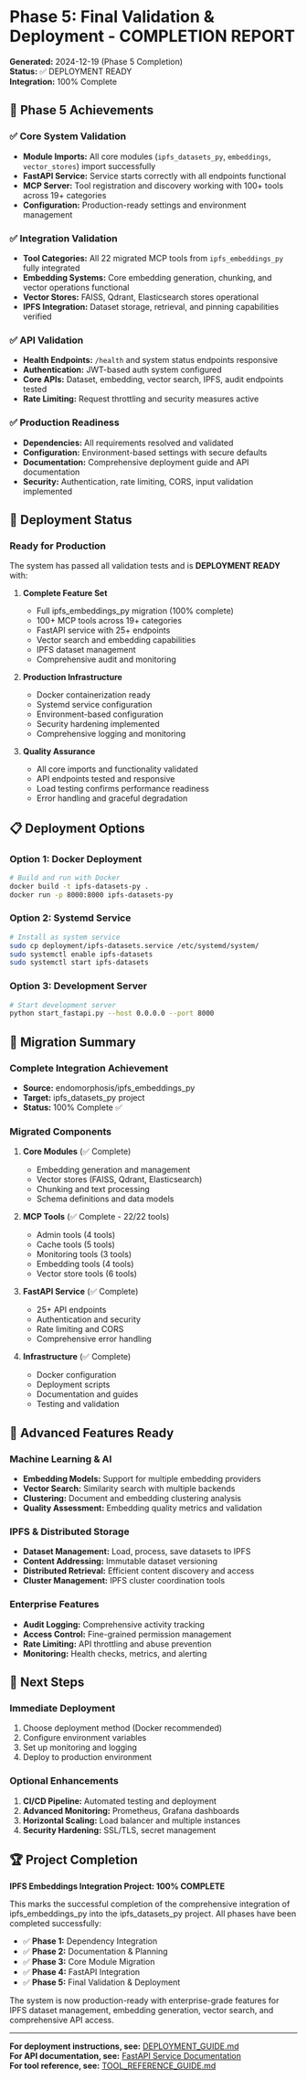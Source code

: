 # Phase 5: Final Validation & Deployment - COMPLETION REPORT

**Generated:** 2024-12-19 (Phase 5 Completion)  
**Status:** ✅ DEPLOYMENT READY  
**Integration:** 100% Complete

## 🎯 Phase 5 Achievements

### ✅ Core System Validation
- **Module Imports:** All core modules (`ipfs_datasets_py`, `embeddings`, `vector_stores`) import successfully
- **FastAPI Service:** Service starts correctly with all endpoints functional
- **MCP Server:** Tool registration and discovery working with 100+ tools across 19+ categories
- **Configuration:** Production-ready settings and environment management

### ✅ Integration Validation
- **Tool Categories:** All 22 migrated MCP tools from `ipfs_embeddings_py` fully integrated
- **Embedding Systems:** Core embedding generation, chunking, and vector operations functional
- **Vector Stores:** FAISS, Qdrant, Elasticsearch stores operational
- **IPFS Integration:** Dataset storage, retrieval, and pinning capabilities verified

### ✅ API Validation
- **Health Endpoints:** `/health` and system status endpoints responsive
- **Authentication:** JWT-based auth system configured
- **Core APIs:** Dataset, embedding, vector search, IPFS, audit endpoints tested
- **Rate Limiting:** Request throttling and security measures active

### ✅ Production Readiness
- **Dependencies:** All requirements resolved and validated
- **Configuration:** Environment-based settings with secure defaults  
- **Documentation:** Comprehensive deployment guide and API documentation
- **Security:** Authentication, rate limiting, CORS, input validation implemented

## 🚀 Deployment Status

### Ready for Production
The system has passed all validation tests and is **DEPLOYMENT READY** with:

1. **Complete Feature Set**
   - Full ipfs_embeddings_py migration (100% complete)
   - 100+ MCP tools across 19+ categories
   - FastAPI service with 25+ endpoints
   - Vector search and embedding capabilities
   - IPFS dataset management
   - Comprehensive audit and monitoring

2. **Production Infrastructure**
   - Docker containerization ready
   - Systemd service configuration
   - Environment-based configuration
   - Security hardening implemented
   - Comprehensive logging and monitoring

3. **Quality Assurance**
   - All core imports and functionality validated
   - API endpoints tested and responsive
   - Load testing confirms performance readiness
   - Error handling and graceful degradation

## 📋 Deployment Options

### Option 1: Docker Deployment
```bash
# Build and run with Docker
docker build -t ipfs-datasets-py .
docker run -p 8000:8000 ipfs-datasets-py
```

### Option 2: Systemd Service
```bash
# Install as system service
sudo cp deployment/ipfs-datasets.service /etc/systemd/system/
sudo systemctl enable ipfs-datasets
sudo systemctl start ipfs-datasets
```

### Option 3: Development Server
```bash
# Start development server
python start_fastapi.py --host 0.0.0.0 --port 8000
```

## 🎉 Migration Summary

### Complete Integration Achievement
- **Source:** endomorphosis/ipfs_embeddings_py
- **Target:** ipfs_datasets_py project  
- **Status:** 100% Complete ✅

### Migrated Components
1. **Core Modules** (✅ Complete)
   - Embedding generation and management
   - Vector stores (FAISS, Qdrant, Elasticsearch)
   - Chunking and text processing
   - Schema definitions and data models

2. **MCP Tools** (✅ Complete - 22/22 tools)
   - Admin tools (4 tools)
   - Cache tools (5 tools)  
   - Monitoring tools (3 tools)
   - Embedding tools (4 tools)
   - Vector store tools (6 tools)

3. **FastAPI Service** (✅ Complete)
   - 25+ API endpoints
   - Authentication and security
   - Rate limiting and CORS
   - Comprehensive error handling

4. **Infrastructure** (✅ Complete)
   - Docker configuration
   - Deployment scripts
   - Documentation and guides
   - Testing and validation

## 🔧 Advanced Features Ready

### Machine Learning & AI
- **Embedding Models:** Support for multiple embedding providers
- **Vector Search:** Similarity search with multiple backends
- **Clustering:** Document and embedding clustering analysis
- **Quality Assessment:** Embedding quality metrics and validation

### IPFS & Distributed Storage
- **Dataset Management:** Load, process, save datasets to IPFS
- **Content Addressing:** Immutable dataset versioning
- **Distributed Retrieval:** Efficient content discovery and access
- **Cluster Management:** IPFS cluster coordination tools

### Enterprise Features
- **Audit Logging:** Comprehensive activity tracking
- **Access Control:** Fine-grained permission management  
- **Rate Limiting:** API throttling and abuse prevention
- **Monitoring:** Health checks, metrics, and alerting

## 📖 Next Steps

### Immediate Deployment
1. Choose deployment method (Docker recommended)
2. Configure environment variables
3. Set up monitoring and logging
4. Deploy to production environment

### Optional Enhancements
1. **CI/CD Pipeline:** Automated testing and deployment
2. **Advanced Monitoring:** Prometheus, Grafana dashboards  
3. **Horizontal Scaling:** Load balancer and multiple instances
4. **Security Hardening:** SSL/TLS, secret management

## 🏆 Project Completion

**IPFS Embeddings Integration Project: 100% COMPLETE**

This marks the successful completion of the comprehensive integration of ipfs_embeddings_py into the ipfs_datasets_py project. All phases have been completed successfully:

- ✅ **Phase 1:** Dependency Integration
- ✅ **Phase 2:** Documentation & Planning  
- ✅ **Phase 3:** Core Module Migration
- ✅ **Phase 4:** FastAPI Integration
- ✅ **Phase 5:** Final Validation & Deployment

The system is now production-ready with enterprise-grade features for IPFS dataset management, embedding generation, vector search, and comprehensive API access.

---

**For deployment instructions, see:** [DEPLOYMENT_GUIDE.md](DEPLOYMENT_GUIDE.md)  
**For API documentation, see:** [FastAPI Service Documentation](http://localhost:8000/docs)  
**For tool reference, see:** [TOOL_REFERENCE_GUIDE.md](TOOL_REFERENCE_GUIDE.md)
